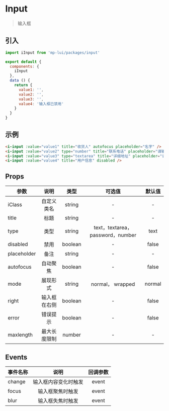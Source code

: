 # Input

> 输入框

## 引入

```js
import iInput from 'mp-lui/packages/input'

export default {
  components: {
    iInput
  },
  data () {
    return {
      value1: '',
      value2: '',
      value3: '',
      value4: '输入框已禁用'
    }
  }
}
```

## 示例

```html
<i-input :value="value1" title="收货人" autofocus placeholder="名字" />
<i-input :value="value2" type="number" title="联系电话" placeholder="请输入手机号" />
<i-input :value="value3" type="textarea" title="详细地址" placeholder="请输入详细地址(最多50字)" maxlength="50" />
<i-input :value="value4" title="用户信息" disabled />
```

## Props

| 参数          |                             说明                             |  类型   |                   可选值                    |   默认值   |
| ------------- | :----------------------------------------------------------: | :-----: | :-----------------------------------------: | :--------: |
| iClass |                           自定义类名                           | string  |                      -                      |     -      |
| title    |                         标题                         | string  |                      -                      |     -      |
| type    |                           类型                           | string  |                      text，textarea，password，number                      |     text  |
| disabled |                      禁用                      | boolean |                      -                      |   false   |
| placeholder |                         备注                         | string  |                      -                      |   -    |
| autofocus | 自动聚焦 | boolean |                      -                      |   false    |
| mode   |            展现形式           | string |                      normal， wrapped                      | normal |
| right |                           输入框在右侧                           | boolean | - | false |
| error     |                           错误提示                           | boolean |                      -                      |     false |
| maxlength |                      最大长度限制                      | number |                      -                      |   -    |

## Events

| 事件名称 |         说明         | 回调参数 |
| :------- | :------------------: | :------: |
| change   | 输入框内容变化时触发 |  event   |
| focus    |   输入框聚焦时触发   |  event   |
| blur     |   输入框失焦时触发   |  event   |

